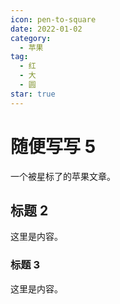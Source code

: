 ```yaml
---
icon: pen-to-square
date: 2022-01-02
category:
  - 苹果
tag:
  - 红
  - 大
  - 圆
star: true
---
```


# 随便写写 5

一个被星标了的苹果文章。

<!-- more -->

## 标题 2

这里是内容。

### 标题 3

这里是内容。

